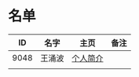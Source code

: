 
# 名单

|  ID    |  名字    |  主页    | 备注     |
| ---- | ---- | ---- | ---- |
|  9048    | 王涌波     | [个人简介](9048.md)     |      |
|      |      |      |      |


